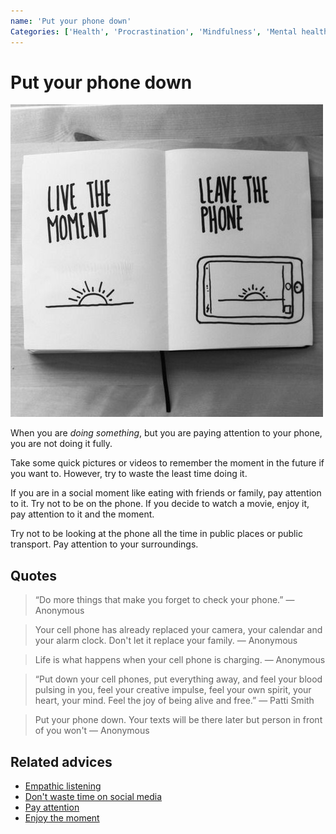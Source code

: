 ```yaml
---
name: 'Put your phone down'
Categories: ['Health', 'Procrastination', 'Mindfulness', 'Mental health', 'Respect', 'Communication']
---
```

# Put your phone down

![Put the phone down](./assets/live_the_moment_leave_the_phone.jpeg)

When you are _doing something_, but you are paying attention to your phone, you are not doing it fully.

Take some quick pictures or videos to remember the moment in the future if you want to. However, try to waste the least time doing it.

If you are in a social moment like eating with friends or family, pay attention to it. Try not to be on the phone. If you decide to watch a movie, enjoy it, pay attention to it and the moment.

Try not to be looking at the phone all the time in public places or public transport. Pay attention to your surroundings.

## Quotes

> “Do more things that make you forget to check your phone.” — Anonymous

> Your cell phone has already replaced your camera, your calendar and your alarm clock. Don't let it replace your family. — Anonymous

> Life is what happens when your cell phone is charging. — Anonymous

> “Put down your cell phones, put everything away, and feel your blood pulsing in you, feel your creative impulse, feel your own spirit, your heart, your mind. Feel the joy of being alive and free.” — Patti Smith

> Put your phone down. Your texts will be there later but person in front of you won't — Anonymous

## Related advices

- [Empathic listening](../Empathic%20listening/index.md)
- [Don't waste time on social media](../Don't%20waste%20time%20on%20Social%20Media)
- [Pay attention](../Pay%20attention/index.md)
- [Enjoy the moment](../Enjoy%20the%20moment/index.md)